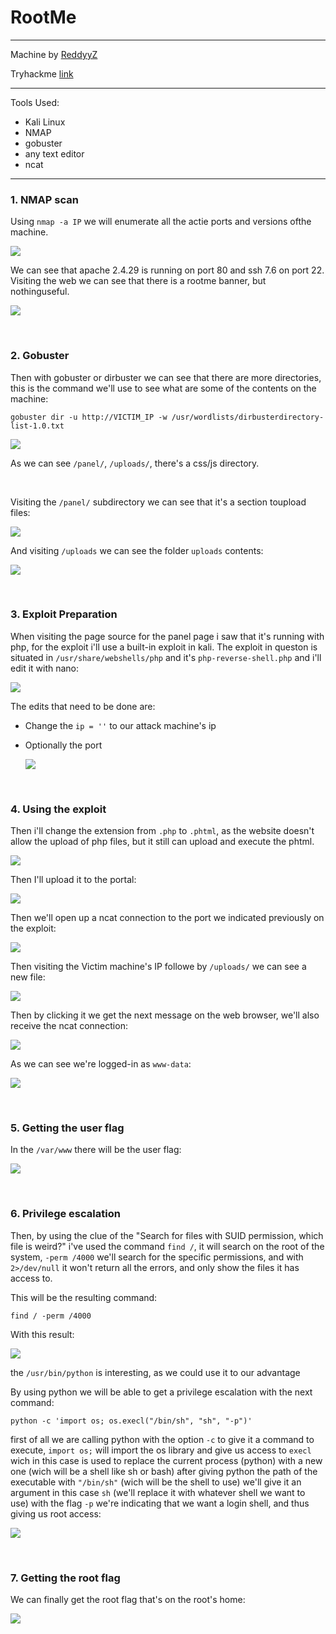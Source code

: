 # RootMe

---

Machine by [ReddyyZ](https://tryhackme.com/p/ReddyyZ)

Tryhackme [link](https://tryhackme.com/room/rrootme)

---

Tools Used:

- Kali Linux
- NMAP
- gobuster
- any text editor
- ncat

---

### 1. NMAP scan

Using `nmap -a IP` we will enumerate all the actie ports and versions ofthe machine.

![](img/rootme01.png)

We can see that apache 2.4.29 is running on port 80 and ssh 7.6 on port 22.
    Visiting the web we can see that there is a rootme banner, but nothinguseful.

![](img/rootme02.png)

<br>

### 2. Gobuster

Then with gobuster or dirbuster we can see that there are more directories, this is the command we'll use to see what are some of the contents on the machine:

`gobuster dir -u http://VICTIM_IP -w /usr/wordlists/dirbusterdirectory-list-1.0.txt`

![](img/rootme03.png)

As we can see `/panel/`, `/uploads/`, there's a css/js directory.

<br>

Visiting the `/panel/` subdirectory we can see that it's a section toupload files:

![](img/rootme04.png)

And visiting `/uploads` we can see the folder `uploads` contents:

![](img/rootme05.png)

<br>

### 3. Exploit Preparation

When visiting the page source for the panel page i saw that it's running with php, for the exploit i'll use a built-in exploit in kali.
The exploit in queston is situated in `/usr/share/webshells/php` and it's `php-reverse-shell.php` and i'll edit it with nano:

![](img/rootme06.png)

The edits that need to be done are:

- Change the `ip = ''` to our attack machine's ip
- Optionally the port

    ![](img/rootme07.png)

<br>

### 4. Using the exploit

Then i'll change the extension from `.php` to `.phtml`, as the website doesn't allow the upload of php files, but it still can upload and execute the phtml.

![](img/rootme08.png)

Then I'll upload it to the portal:

![](img/rootme09.png)

Then we'll open up a ncat connection to the port we indicated previously on the exploit:

![](img/rootme10.png)

Then visiting the Victim machine's IP followe by `/uploads/` we can see a new file:

![](img/rootme11.png)

Then by clicking it we get the next message on the web browser, we'll also receive the ncat connection:

![](img/rootme12.png)

As we can see we're logged-in as `www-data`:

![](img/rootme13.png)

<br>

### 5. Getting the user flag

In the `/var/www` there will be the user flag: 

![](img/rootme14.png)

<br>

### 6. Privilege escalation

Then, by using the clue of the "Search for files with SUID permission, which file is weird?" i've used the command `find /`, it will search on the root of the system, `-perm /4000` we'll search for the specific permissions, and with `2>/dev/null` it won't return all the errors, and only show the files it has access to.
    
This will be the resulting command:

`find / -perm /4000`

With this result:

![](img/rootme15.png)

the `/usr/bin/python` is interesting, as we could use it to our advantage

By using python we will be able to get a privilege escalation with the next command:

`python -c 'import os; os.execl("/bin/sh", "sh", "-p")'`
    
first of all we are calling python with the option `-c` to give it a command to execute, `import os;` will import the os library and give us access to `execl` wich in this case is used to replace the current process (python) with a new one (wich will be a shell like sh or bash) after giving python the path of the executable with `"/bin/sh"` (wich will be the shell to use) we'll give it an argument in this case `sh` (we'll replace it with whatever shell we want to use) with the flag `-p` we're indicating that we want a login shell, and thus giving us root access:

![](img/rootme16.png)

<br>

### 7. Getting the root flag

We can finally get the root flag that's on the root's home:

![](img/rootme17.png)